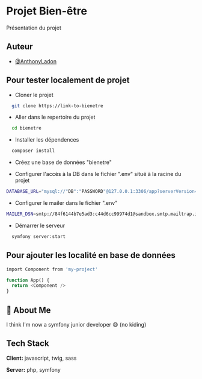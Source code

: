 # Projet Bien-être

Présentation du projet

## Auteur

- [@AnthonyLadon](https://www.github.com/anthonyladon)


## Pour tester localement de projet

- Cloner le projet

```bash
  git clone https://link-to-bienetre
```

- Aller dans le repertoire du projet

```bash
  cd bienetre
```

- Installer les dépendences

```bash
  composer install
```

- Créez une base de données "bienetre"

- Configurer l'accès à la DB dans le fichier ".env" situé à la racine du projet

```bash
DATABASE_URL="mysql://"DB":"PASSWORD"@127.0.0.1:3306/app?serverVersion=8&charset=utf8mb4"
```

- Configurer le mailer dans le fichier ".env"

```bash
MAILER_DSN=smtp://84f6144b7e5ad3:c44d6cc99974d1@sandbox.smtp.mailtrap.io:2525?encryption=tls&auth_mode=login
```

- Démarrer le serveur

```bash
  symfony server:start
```


## Pour ajouter les localité en base de données

```php
import Component from 'my-project'

function App() {
  return <Component />
}
```


## 🚀 About Me
I think I'm now a symfony junior developer 😅 (no kiding)


## Tech Stack

**Client:** javascript, twig, sass

**Server:** php, symfony

